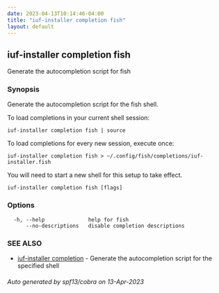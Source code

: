 ```yaml
---
date: 2023-04-13T10:14:46-04:00
title: "iuf-installer completion fish"
layout: default
---
```

## iuf-installer completion fish

Generate the autocompletion script for fish

### Synopsis

Generate the autocompletion script for the fish shell.

To load completions in your current shell session:

	iuf-installer completion fish | source

To load completions for every new session, execute once:

	iuf-installer completion fish > ~/.config/fish/completions/iuf-installer.fish

You will need to start a new shell for this setup to take effect.


```
iuf-installer completion fish [flags]
```

### Options

```
  -h, --help              help for fish
      --no-descriptions   disable completion descriptions
```

### SEE ALSO

* [iuf-installer completion](/commands/iuf-installer_completion/)	 - Generate the autocompletion script for the specified shell

###### Auto generated by spf13/cobra on 13-Apr-2023
